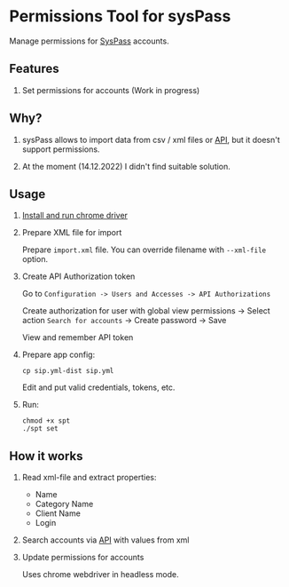 # Permissions Tool for sysPass

Manage permissions for [SysPass](https://github.com/nuxsmin/sysPass) accounts.

## Features

1. Set permissions for accounts (Work in progress)

## Why?

1. sysPass allows to import data from csv / xml files or [API]((https://syspass-doc.readthedocs.io/en/3.1/application/api.html)), but it doesn't support permissions.

2. At the moment (14.12.2022) I didn't find suitable solution.

## Usage

1. [Install and run chrome driver](docs/Install.md)

2. Prepare XML file for import

   Prepare `import.xml` file. You can override filename with `--xml-file` option.

3. Create API Authorization token

   Go to `Configuration -> Users and Accesses -> API Authorizations`

   Create authorization for user with global view permissions -> Select action `Search for accounts` ->
   Create password -> Save

   View and remember API token

4. Prepare app config:

    ```shell
    cp sip.yml-dist sip.yml
    ```
   
    Edit and put valid credentials, tokens, etc.

5. Run:

    ```shell
    chmod +x spt
    ./spt set
    ```

## How it works

1. Read xml-file and extract properties:

    - Name
    - Category Name
    - Client Name
    - Login

2. Search accounts via [API]((https://syspass-doc.readthedocs.io/en/3.1/application/api.html)) with values from xml

3. Update permissions for accounts

    Uses chrome webdriver in headless mode.
